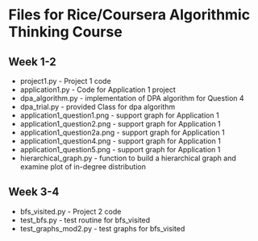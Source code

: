 # Files for Rice/Coursera Algorithmic Thinking Course

## Week 1-2
- project1.py - Project 1 code
- application1.py - Code for Application 1 project
- dpa_algorithm.py - implementation of DPA algorithm for Question 4
- dpa_trial.py - provided Class for dpa algorithm
- application1_question1.png - support graph for Application 1
- application1_question2.png - support graph for Application 1
- application1_question2a.png - support graph for Application 1
- application1_question4.png - support graph for Application 1
- application1_question5.png - support graph for Application 1
- hierarchical_graph.py - function to build a hierarchical graph and examine
    plot of in-degree distribution

## Week 3-4
- bfs_visited.py - Project 2 code
- test_bfs.py - test routine for bfs_visited
- test_graphs_mod2.py - test graphs for bfs_visited
